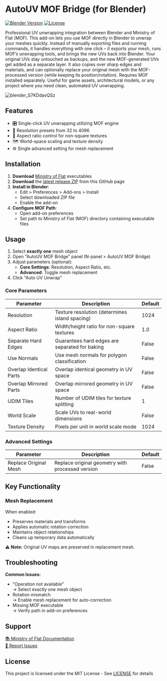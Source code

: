 # AutoUV MOF Bridge (for Blender)

[![Blender Version](https://img.shields.io/badge/Blender-3.6.4+-orange)](https://www.blender.org/)
[![License](https://img.shields.io/badge/License-MIT-blue)](LICENSE)

Professional UV unwrapping integration between Blender and Ministry of Flat (MOF). This add-on lets you use MOF directly in Blender to unwrap your meshes quickly. Instead of manually exporting files and running commands, it handles everything with one click – it exports your mesh, runs MOF’s unwrapping tools, and brings the new UVs back into Blender. Your original UVs stay untouched as backups, and the new MOF-generated UVs get added as a separate layer. It also copies over sharp edges and materials, and can optionally replace your original mesh with the MOF-processed version (while keeping its position/rotation). Requires MOF installed separately. Useful for game assets, architectural models, or any project where you need clean, automated UV unwrapping.

![blender_S7KDdavQSz](https://github.com/user-attachments/assets/3b5824f8-ffc4-47bf-9412-03f5afc14a6f)

## Features

- 🎛️ Single-click UV unwrapping utilizing MOF engine
- 📏 Resolution presets from 32 to 4096
- 🔄 Aspect ratio control for non-square textures
- 🗺️ World-space scaling and texture density
- ⚙️ Single advanced setting for mesh replacement

## Installation

1. **Download** [Ministry of Flat](https://www.quelsolaar.com/ministry_of_flat/) executables
2. **Download** the [latest release ZIP](https://github.com/dudebroSW/AutoUVMOF/releases/) from this GitHub page
3. **Install in Blender**:
   - Edit > Preferences > Add-ons > Install
   - Select downloaded ZIP file
   - Enable the add-on
4. **Configure MOF Path**:
   - Open add-on preferences
   - Set path to Ministry of Flat (MOF) directory containing executable files

## Usage

1. Select **exactly one** mesh object
2. Open "AutoUV MOF Bridge" panel (N-panel > AutoUV MOF Bridge)
3. Adjust parameters (optional):
   - **Core Settings**: Resolution, Aspect Ratio, etc.
   - **Advanced**: Toggle mesh replacement
4. Click "Auto UV Unwrap"

### Core Parameters

| Parameter | Description | Default |
|-----------|-------------|---------|
| Resolution | Texture resolution (determines island spacing) | 1024 |
| Aspect Ratio | Width/height ratio for non-square textures | 1.0 |
| Separate Hard Edges | Guarantees hard edges are separated for baking | False |
| Use Normals | Use mesh normals for polygon classification | False |
| Overlap Identical Parts | Overlap identical geometry in UV space | False |
| Overlap Mirrored Parts | Overlap mirrored geometry in UV space | False |
| UDIM Tiles | Number of UDIM tiles for texture splitting | 1 |
| World Scale | Scale UVs to real-world dimensions | False |
| Texture Density | Pixels per unit in world scale mode | 1024 |

### Advanced Settings

| Parameter | Description | Default |
|-----------|-------------|---------|
| Replace Original Mesh | Replace original geometry with processed version | False |

## Key Functionality

### Mesh Replacement
When enabled:
- Preserves materials and transforms
- Applies automatic rotation correction
- Maintains object relationships
- Cleans up temporary data automatically

⚠️ **Note:** Original UV maps are preserved in replacement mesh.

## Troubleshooting

**Common Issues:**  
- "Operation not available"  
  → Select exactly one mesh object  
- Rotation mismatch  
  → Enable mesh replacement for auto-correction  
- Missing MOF executable  
  → Verify path in add-on preferences  

## Support

[📚 Ministry of Flat Documentation](https://www.quelsolaar.com/ministry_of_flat/)  
[🐛 Report Issues](https://github.com/dudebroSW/AutoUVMOF/issues)

## License

This project is licensed under the MIT License - See [LICENSE](LICENSE) for details